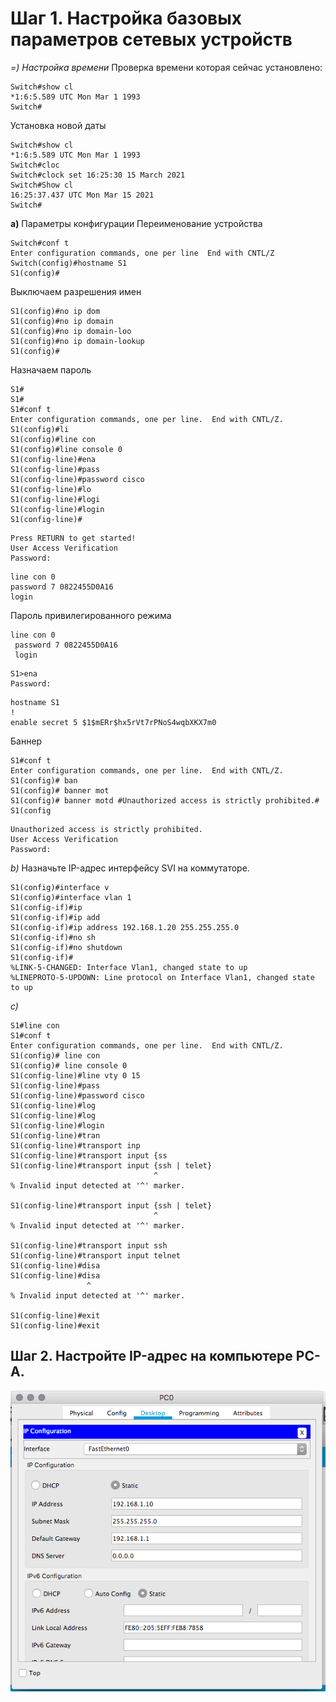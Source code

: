 # Шаг 1. Настройка базовых параметров сетевых устройств
*=) Настройка времени*
Проверка времени которая сейчас установлено:
``` Switch>en
Switch#show cl
*1:6:5.589 UTC Mon Mar 1 1993
Switch#
```
Установка новой даты
``` Switch>en
Switch#show cl
*1:6:5.589 UTC Mon Mar 1 1993
Switch#cloc
Switch#clock set 16:25:30 15 March 2021
Switch#Show cl
16:25:37.437 UTC Mon Mar 15 2021
Switch# 
```
**a)** Параметры конфигурации
Переименование устройства
``` 
Switch#conf t
Enter configuration commands, one per line  End with CNTL/Z
Switch(config)#hostname S1 
S1(config)# 
```

Выключаем разрешения имен
``` 
S1(config)#no ip dom
S1(config)#no ip domain
S1(config)#no ip domain-loo
S1(config)#no ip domain-lookup 
S1(config)# 
```

Назначаем пароль

```S1>en
S1#
S1#
S1#conf t
Enter configuration commands, one per line.  End with CNTL/Z.
S1(config)#li
S1(config)#line con
S1(config)#line console 0
S1(config-line)#ena
S1(config-line)#pass
S1(config-line)#password cisco
S1(config-line)#lo
S1(config-line)#logi
S1(config-line)#login 
S1(config-line)# 
```

``` 
Press RETURN to get started!
User Access Verification
Password:
```

 ``` 
 line con 0
 password 7 0822455D0A16
 login 
 ```

Пароль привилегированного режима

``` 
line con 0
 password 7 0822455D0A16
 login 
 ```

``` 
S1>ena
Password: 
  ```

``` 
hostname S1
!
enable secret 5 $1$mERr$hx5rVt7rPNoS4wqbXKX7m0 
```

Баннер

``` 
S1#conf t
Enter configuration commands, one per line.  End with CNTL/Z.
S1(config)# ban
S1(config)# banner mot
S1(config)# banner motd #Unauthorized access is strictly prohibited.#
S1(config
```

```  
Unauthorized access is strictly prohibited.
User Access Verification
Password: 
  ```
*b)* Назначьте IP-адрес интерфейсу SVI на коммутаторе.

``` S1(config)#int
S1(config)#interface v
S1(config)#interface vlan 1
S1(config-if)#ip
S1(config-if)#ip add
S1(config-if)#ip address 192.168.1.20 255.255.255.0
S1(config-if)#no sh
S1(config-if)#no shutdown 
S1(config-if)#
%LINK-5-CHANGED: Interface Vlan1, changed state to up
%LINEPROTO-5-UPDOWN: Line protocol on Interface Vlan1, changed state to up
  ```
*c)*   

``` 
S1#line con
S1#conf t
Enter configuration commands, one per line.  End with CNTL/Z.
S1(config)# line con
S1(config)# line console 0
S1(config-line)#line vty 0 15
S1(config-line)#pass
S1(config-line)#password cisco
S1(config-line)#log
S1(config-line)#log
S1(config-line)#login
S1(config-line)#tran
S1(config-line)#transport inp
S1(config-line)#transport input {ss
S1(config-line)#transport input {ssh | telet}
                                ^
% Invalid input detected at '^' marker.
	
S1(config-line)#transport input {ssh | telet}
                                ^
% Invalid input detected at '^' marker.
	
S1(config-line)#transport input ssh
S1(config-line)#transport input telnet
S1(config-line)#disa
S1(config-line)#disa
                 ^
% Invalid input detected at '^' marker.
	
S1(config-line)#exit
S1(config-line)#exit 
 ```
## Шаг 2. Настройте IP-адрес на компьютере PC-A.

![Step2](https://github.com/Dr-Krot/HW_01/blob/main/lab/image/2.%20step%201.png)

